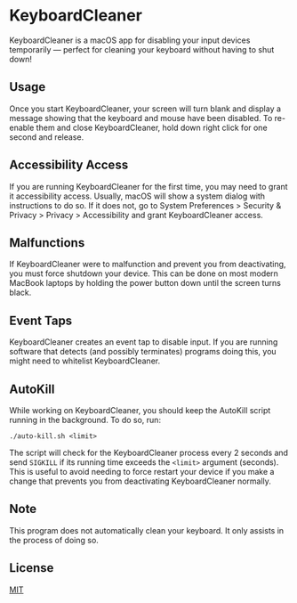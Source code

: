 # KeyboardCleaner
KeyboardCleaner is a macOS app for disabling your input devices temporarily &mdash; perfect for cleaning your keyboard without having to shut down!

## Usage
Once you start KeyboardCleaner, your screen will turn blank and display a message showing that the keyboard and mouse have been disabled. To re-enable them and close KeyboardCleaner, hold down right click for one second and release.

## Accessibility Access
If you are running KeyboardCleaner for the first time, you may need to grant it accessibility access. Usually, macOS will show a system dialog with instructions to do so. If it does not, go to System Preferences > Security & Privacy > Privacy > Accessibility and grant KeyboardCleaner access.

## Malfunctions
If KeyboardCleaner were to malfunction and prevent you from deactivating, you must force shutdown your device. This can be done on most modern MacBook laptops by holding the power button down until the screen turns black.

## Event Taps
KeyboardCleaner creates an event tap to disable input. If you are running software that detects (and possibly terminates) programs doing this, you might need to whitelist KeyboardCleaner.

## AutoKill
While working on KeyboardCleaner, you should keep the AutoKill script running in the background. To do so, run:
```
./auto-kill.sh <limit>
```
The script will check for the KeyboardCleaner process every 2 seconds and send `SIGKILL` if its running time exceeds the `<limit>` argument (seconds). This is useful to avoid needing to force restart your device if you make a change that prevents you from deactivating KeyboardCleaner normally.

## Note
This program does not automatically clean your keyboard. It only assists in the process of doing so.

## License
[MIT](https://choosealicense.com/licenses/mit/)
